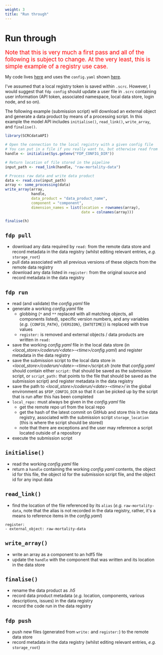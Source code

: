 ```yaml
---
weight: 3
title: "Run through"
---
```


# Run through

<span style="font-size:14pt; color:red">Note that this is very much a first pass and all of the following is subject to change. At the very least, this is simple example of a registry use case.</span>

My code lives [here](https://github.com/ScottishCovidResponse/SCRCdataAPI/tree/implement_yaml) and uses the `config.yaml` shown [here](https://scottishcovidresponse.github.io/docs/data_pipeline/interface/#example-register-a-new-external-object-and-write-a-data-product-component).

I've assumed that a local registry token is saved within `.scrc`. However, I would suggest that `fdp config` should update a user file in `.scrc` containing user information (API token, associated namespace, local data store, login node, and so on).

The following example (submission script) will download an external object and generate a data product by means of a processing script. In this example the model API includes `initialise()`, `read_link()`, `write_array`, and `finalise()`.

```R
library(SCRCdataAPI)

# Open the connection to the local registry with a given config file
# You can put in a file if you really want to, but otherwise read from the environment directly or from a command line argument
handle <- initialise(Sys.getenv("FDP_CONFIG_DIR"))

# Return location of file stored in the pipeline
input_path <- read_link(handle, "raw-mortality-data")

# Process raw data and write data product
data <- read.csv(input_path)
array <- some_processing(data)
write_array(array, 
            handle, 
            data_product = "data_product_name", 
            component = "component",
            dimension_names = list(location = rownames(array),
                                   date = colnames(array)))

finalise(h)
```

## `fdp pull`

- download any data required by `read:` from the remote data store and record metadata in the data registry (whilst editing relevant entries, *e.g.* `storage_root`)
- pull data associated with all previous versions of these objects from the remote data registry
- download any data listed in `register:` from the original source and record metadata in the data registry

## `fdp run`

- read (and validate) the *config.yaml* file
- generate a working *config.yaml* file  
  - globbing (`*` and `**` replaced with all matching objects, all components listed), specific version numbers, and any variables (*e.g.* `{CONFIG_PATH}`, `{VERSION}`, `{DATETIME}`) is replaced with true values
  - `register:` is removed and external objects / data products are written in `read:`
- save the working *config.yaml* file in the local data store (in *<local_store>/coderun/\<date>-\<time>/config.yaml*) and register metadata in the data registry
- save the submission script to the local data store in *<local_store>/coderun/\<date>-\<time>/script.sh* (note that *config.yaml* should contain either `script:` that should be saved as the submission script, or `script_path:` that points to the file that should be saved as the submission script) and register metadata in the data registry
- save the path to *<local_store>/coderun/\<date>-\<time>/* in the global environment as `$FDP_CONFIG_DIR` so that it can be picked up by the script that is run after this has been completed
- `local_repo:` must always be given in the *config.yaml* file
  - get the remote repo url from the local repo
  - get the hash of the latest commit on GitHub and store this in the data registry, associated with the submission script `storage_location` (this is where the script should be stored)
  - note that there are exceptions and the user may reference a script located outside of a repository
- execute the submission script

## `initialise()`

- read the working *config.yaml* file
- return a `handle` containing the working *config.yaml* contents, the object id for this file, the object id for the submission script file, and the object id for any input data 

## `read_link()`

- find the location of the file referenced by its `alias` (*e.g.* `raw-mortality-data`, note that the alias is not recorded in the data registry, rather, it's a means to reference items in the *config.yaml*)
```
register:
- external_object: raw-mortality-data
```

## `write_array()`

- write an array as a component to an hdf5 file
- update the `handle` with the component that was written and its location in the data store

## `finalise()`

- rename the data product as *<hash>.h5*
- record data product metadata (*e.g.* location, components, various descriptions, issues) in the data registry
- record the code run in the data registry

## `fdp push`

- push new files (generated from `write:` and `register:`) to the remote data store
- record metadata in the data registry (whilst editing relevant entries, *e.g.* `storage_root`)
